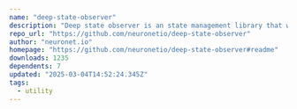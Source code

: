 ```yaml
---
name: "deep-state-observer"
description: "Deep state observer is an state management library that will fire listeners only when specified object node (which also can be a wildcard) was changed."
repo_url: "https://github.com/neuronetio/deep-state-observer"
author: "neuronet.io"
homepage: "https://github.com/neuronetio/deep-state-observer#readme"
downloads: 1235
dependents: 7
updated: "2025-03-04T14:52:24.345Z"
tags: 
  - utility
---
```

